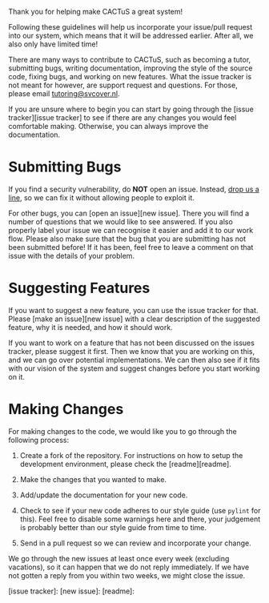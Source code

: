 Thank you for helping make CACTuS a great system!

Following these guidelines will help us incorporate your issue/pull request
into our system, which means that it will be addressed earlier. After all, we
also only have limited time!

There are many ways to contribute to CACTuS, such as becoming a tutor,
submitting bugs, writing documentation, improving the style of the source code,
fixing bugs, and working on new features. What the issue tracker is not meant
for however, are support request and questions. For those, please email
[tutoring@svcover.nl][email].

If you are unsure where to begin you can start by going through the [issue
tracker][issue tracker] to see if there are any changes you would feel
comfortable making. Otherwise, you can always improve the documentation.

# Submitting Bugs
If you find a security vulnerability, do **NOT** open an issue. Instead, [drop
us a line][email], so we can fix it without allowing people to exploit it.

For other bugs, you can [open an issue][new issue]. There you will find a number
of questions that we would like to see answered. If you also properly label your
issue we can recognise it easier and add it to our work flow. Please also make
sure that the bug that you are submitting has not been submitted before! If it
has been, feel free to leave a comment on that issue with the details of your
problem.

# Suggesting Features
If you want to suggest a new feature, you can use the issue tracker for that.
Please [make an issue][new issue] with a clear description of the suggested
feature, why it is needed, and how it should work.

If you want to work on a feature that has not been discussed on the issues
tracker, please suggest it first. Then we know that you are working on this, and
we can go over potential implementations. We can then also see if it fits with
our vision of the system and suggest changes before you start working on it.

# Making Changes
For making changes to the code, we would like you to go through the following
process:

1. Create a fork of the repository. For instructions on how to setup the
   development environment, please check the [readme][readme].

2. Make the changes that you wanted to make.

3. Add/update the documentation for your new code.

4. Check to see if your new code adheres to our style guide (use `pylint` for
    this). Feel free to disable some warnings here and there, your judgement is
    probably better than our style guide from time to time.

5. Send in a pull request so we can review and incorporate your change.

We go through the new issues at least once every week (excluding vacations), so
it can happen that we do not reply immediately. If we have not gotten a reply
from you within two weeks, we might close the issue.

[email]: mailto:tutoring@svcover.nl
[issue tracker]:
[new issue]:
[readme]:
